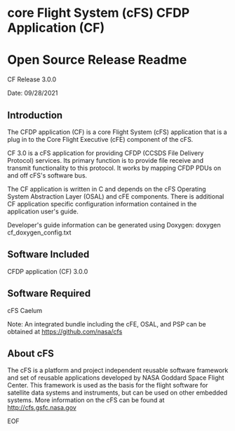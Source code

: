 core Flight System (cFS) CFDP Application (CF)
======================================================

Open Source Release Readme
==========================

CF Release 3.0.0

Date: 09/28/2021

Introduction
-------------
  The CFDP application (CF) is a core Flight System (cFS) application
  that is a plug in to the Core Flight Executive (cFE) component of the cFS.

  CF 3.0 is a cFS application for providing CFDP (CCSDS File Delivery Protocol) 
  services. Its primary function is to provide file receive and transmit 
  functionality to this protocol. It works by mapping CFDP PDUs on and off cFS's 
  software bus.

  The CF application is written in C and depends on the cFS Operating System
  Abstraction Layer (OSAL) and cFE components.  There is additional CF application
  specific configuration information contained in the application user's guide.
  
  Developer's guide information can be generated using Doxygen:
  doxygen cf_doxygen_config.txt

 

Software Included
------------------

  CFDP application (CF) 3.0.0


Software Required
------------------

 cFS Caelum

 Note: An integrated bundle including the cFE, OSAL, and PSP can
 be obtained at https://github.com/nasa/cfs

About cFS
----------
  The cFS is a platform and project independent reusable software framework and
  set of reusable applications developed by NASA Goddard Space Flight Center.
  This framework is used as the basis for the flight software for satellite data
  systems and instruments, but can be used on other embedded systems.  More
  information on the cFS can be found at http://cfs.gsfc.nasa.gov

EOF
